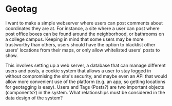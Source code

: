 # Geotag

I want to make a simple webserver where users can post comments about coordinates they are at.  For instance, a site where a user can post where post office boxes can be found around the neighborhood, or bathrooms on a college campus.  Keeping in mind that some users may be more trustworthy than others, users should have the option to blacklist other users' locations from their maps, or only allow whitelisted users' posts to show.

This involves setting up a web server, a database that can manage different users and posts, a cookie system that allows a user to stay logged in without compromising the site's security, and maybe even an API that would allow more convenient use of the platform (e.g. an app, so getting locations for geotagging is easy).  Users and Tags (Posts?) are two important objects (components?) in the system.  What relationships must be considered in the data design of the system?

